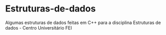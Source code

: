 # Estruturas-de-dados
Algumas estruturas de dados feitas em C++ para a disciplina Estruturas de dados - Centro Universitário FEI
